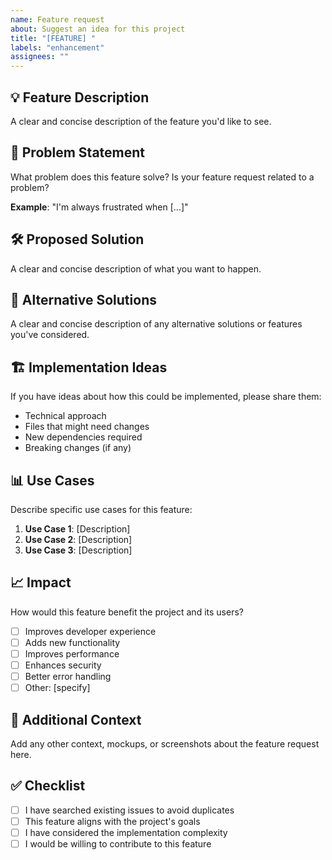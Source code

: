 ```yaml
---
name: Feature request
about: Suggest an idea for this project
title: "[FEATURE] "
labels: "enhancement"
assignees: ""
---
```


## 💡 Feature Description

A clear and concise description of the feature you'd like to see.

## 🎯 Problem Statement

What problem does this feature solve? Is your feature request related to a problem?

**Example**: "I'm always frustrated when [...]"

## 🛠️ Proposed Solution

A clear and concise description of what you want to happen.

## 🔄 Alternative Solutions

A clear and concise description of any alternative solutions or features you've considered.

## 🏗️ Implementation Ideas

If you have ideas about how this could be implemented, please share them:

- Technical approach
- Files that might need changes
- New dependencies required
- Breaking changes (if any)

## 📊 Use Cases

Describe specific use cases for this feature:

1. **Use Case 1**: [Description]
2. **Use Case 2**: [Description]
3. **Use Case 3**: [Description]

## 📈 Impact

How would this feature benefit the project and its users?

- [ ] Improves developer experience
- [ ] Adds new functionality
- [ ] Improves performance
- [ ] Enhances security
- [ ] Better error handling
- [ ] Other: [specify]

## 🧪 Additional Context

Add any other context, mockups, or screenshots about the feature request here.

## ✅ Checklist

- [ ] I have searched existing issues to avoid duplicates
- [ ] This feature aligns with the project's goals
- [ ] I have considered the implementation complexity
- [ ] I would be willing to contribute to this feature
